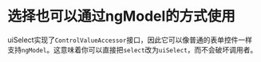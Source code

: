 # 选择也可以通过ngModel的方式使用

uiSelect实现了`ControlValueAccessor`接口，因此它可以像普通的表单控件一样支持`ngModel`。这意味着你可以直接把`select`改为`uiSelect`，而不会破坏调用者。
